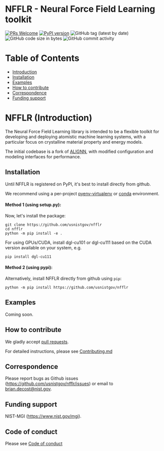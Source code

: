 # NFFLR - Neural Force Field Learning toolkit
[![PRs Welcome](https://img.shields.io/badge/PRs-welcome-brightgreen.svg?style=flat-square)](https://makeapullrequest.com)
[![PyPI version](https://badge.fury.io/py/alignn.svg)](https://badge.fury.io/py/nfflr)
![GitHub tag (latest by date)](https://img.shields.io/github/v/tag/usnistgov/nfflr)
![GitHub code size in bytes](https://img.shields.io/github/languages/code-size/usnistgov/alignn)
![GitHub commit activity](https://img.shields.io/github/commit-activity/y/usnistgov/nfflr)

# Table of Contents
* [Introduction](#intro)
* [Installation](#install)
* [Examples](#example)
* [How to contribute](#contrib)
* [Correspondence](#corres)
* [Funding support](#fund)

<a name="intro"></a>
# NFFLR (Introduction)
The Neural Force Field Learning library is intended to be a flexible toolkit for developing and deploying atomistic machine learning systems, with a particular focus on crystalline material property and energy models.

The initial codebase is a fork of [ALIGNN](https://github.com/usnistgov/alignn), with modified configuration and modeling interfaces for performance.

<a name="install"></a>
Installation
-------------------------
Until NFFLR is registered on PyPI, it's best to install directly from github.

We recommend using a per-project [pyenv-virtualenv](https://github.com/pyenv/pyenv-virtualenv) or [conda](https://docs.conda.io/projects/conda/en/latest/user-guide/concepts/environments.html) environment.

#### Method 1 (using setup.py):

Now, let's install the package:
```
git clone https://github.com/usnistgov/nfflr
cd nfflr
python -m pip install -e .
```
For using GPUs/CUDA, install dgl-cu101 or dgl-cu111 based on the CUDA version available on your system, e.g.

```
pip install dgl-cu111
```

#### Method 2 (using pypi):

Alternatively, install NFFLR directly from github using `pip`:
```
python -m pip install https://github.com/usnistgov/nfflr
```

<a name="example"></a>
Examples
---------

Coming soon.


<a name="contrib"></a>
How to contribute
-----------------

We gladly accept [pull requests](https://makeapullrequest.com).

For detailed instructions, please see [Contributing.md](Contributing.md)

<a name="corres"></a>
Correspondence
--------------------

Please report bugs as Github issues (https://github.com/usnistgov/nfflr/issues) or email to brian.decost@nist.gov.

<a name="fund"></a>
Funding support
--------------------

NIST-MGI (https://www.nist.gov/mgi).

Code of conduct
--------------------

Please see [Code of conduct](https://github.com/usnistgov/jarvis/blob/master/CODE_OF_CONDUCT.md)
